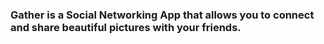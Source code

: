 ### Gather is a Social Networking App that allows you to connect and share beautiful pictures with your friends.
